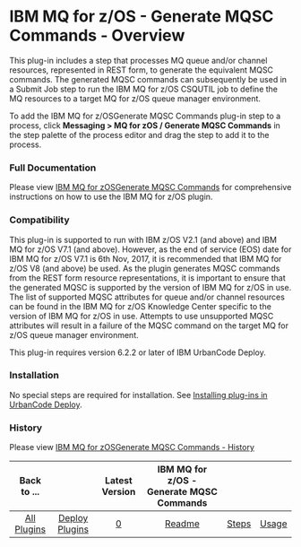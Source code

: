 
# IBM MQ for z/OS - Generate MQSC Commands - Overview


This plug-in includes a step that processes MQ queue and/or channel resources, represented in REST form, to generate the equivalent MQSC commands. The generated MQSC commands can subsequently be used in a Submit Job step to run the IBM MQ for z/OS CSQUTIL job to define the MQ resources to a target MQ for z/OS queue manager environment.

To add the IBM MQ for z/OSGenerate MQSC Commands plug-in step to a process, click **Messaging > MQ for zOS / Generate MQSC Commands** in the step palette of the process editor and drag the step to add it to the process.

### Full Documentation

Please view [IBM MQ for zOSGenerate MQSC Commands](https://github.com/IBM-UrbanCode/IBM-MQ-zOS-UCD/blob/master/doc/white_paper/IBM%20MQ%20for%20zOS%20Generate%20MQSC%20Commands.pdf) for comprehensive instructions on how to use the IBM MQ for z/OS plugin.

### Compatibility

This plug-in is supported to run with IBM z/OS V2.1 (and above) and IBM MQ for z/OS V7.1 (and above). However, as the end of service (EOS) date for IBM MQ for z/OS V7.1 is 6th Nov, 2017, it is recommended that IBM MQ for z/OS V8 (and above) be used. As the plugin generates MQSC commands from the REST form resource representations, it is important to ensure that the generated MQSC is supported by the version of IBM MQ for z/OS in use. The list of supported MQSC attributes for queue and/or channel resources can be found in the IBM MQ for z/OS Knowledge Center specific to the version of IBM MQ for z/OS in use. Attempts to use unsupported MQSC attributes will result in a failure of the MQSC command on the target MQ for z/OS queue manager environment.

This plug-in requires version 6.2.2 or later of IBM UrbanCode Deploy.

### Installation

No special steps are required for installation. See [Installing plug-ins in UrbanCode Deploy](https://community.ibm.com/community/user/wasdevops/blogs/laurel-dickson-bull1/2022/06/13/install-plugins "Installing plug-ins in UrbanCode Deploy").

### History

Please view [IBM MQ for zOSGenerate MQSC Commands - History](https://github.com/UrbanCode/IBM-MQ-zOS-UCD#history)


|          Back to ...          ||         Latest Version         | IBM MQ for z/OS - Generate MQSC Commands |||
|:-----------------------------:|:------------------------------:|:----------------------------------------:| :---: | :---: | :---: |
| [All Plugins](../../index.md) | [Deploy Plugins](../README.md) |                  [0]()                   |[Readme](README.md)|[Steps](steps.md)|[Usage](usage.md)|
